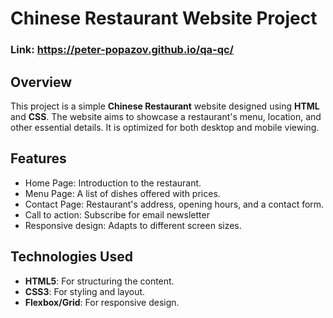 # Chinese Restaurant Website Project

### Link: https://peter-popazov.github.io/qa-qc/

## Overview

This project is a simple **Chinese Restaurant** website designed using **HTML** and **CSS**. The website aims to showcase a restaurant's menu, location, and other essential details. It is optimized for both desktop and mobile viewing.

## Features

- Home Page: Introduction to the restaurant.
- Menu Page: A list of dishes offered with prices.
- Contact Page: Restaurant's address, opening hours, and a contact form.
- Call to action: Subscribe for email newsletter
- Responsive design: Adapts to different screen sizes.

## Technologies Used

- **HTML5**: For structuring the content.
- **CSS3**: For styling and layout.
- **Flexbox/Grid**: For responsive design.

